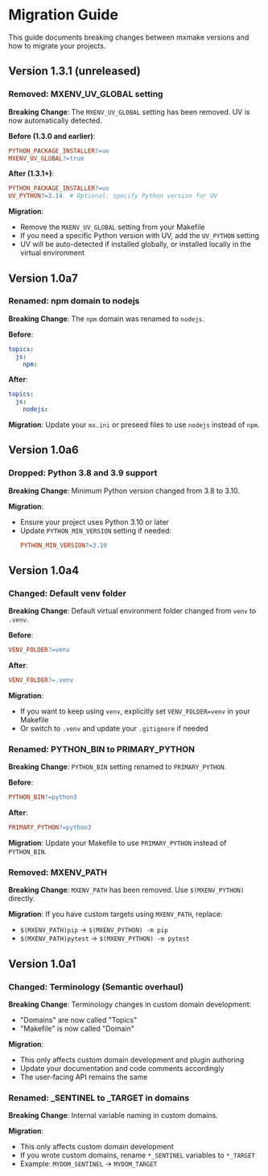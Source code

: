 # Migration Guide

This guide documents breaking changes between mxmake versions and how to migrate your projects.

## Version 1.3.1 (unreleased)

### Removed: MXENV_UV_GLOBAL setting

**Breaking Change**: The `MXENV_UV_GLOBAL` setting has been removed. UV is now automatically detected.

**Before (1.3.0 and earlier)**:
```makefile
PYTHON_PACKAGE_INSTALLER?=uv
MXENV_UV_GLOBAL?=true
```

**After (1.3.1+)**:
```makefile
PYTHON_PACKAGE_INSTALLER?=uv
UV_PYTHON?=3.14  # Optional: specify Python version for UV
```

**Migration**:
- Remove the `MXENV_UV_GLOBAL` setting from your Makefile
- If you need a specific Python version with UV, add the `UV_PYTHON` setting
- UV will be auto-detected if installed globally, or installed locally in the virtual environment

## Version 1.0a7

### Renamed: npm domain to nodejs

**Breaking Change**: The `npm` domain was renamed to `nodejs`.

**Before**:
```yaml
topics:
  js:
    npm:
```

**After**:
```yaml
topics:
  js:
    nodejs:
```

**Migration**: Update your `mx.ini` or preseed files to use `nodejs` instead of `npm`.

## Version 1.0a6

### Dropped: Python 3.8 and 3.9 support

**Breaking Change**: Minimum Python version changed from 3.8 to 3.10.

**Migration**:
- Ensure your project uses Python 3.10 or later
- Update `PYTHON_MIN_VERSION` setting if needed:
  ```makefile
  PYTHON_MIN_VERSION?=3.10
  ```

## Version 1.0a4

### Changed: Default venv folder

**Breaking Change**: Default virtual environment folder changed from `venv` to `.venv`.

**Before**:
```makefile
VENV_FOLDER?=venv
```

**After**:
```makefile
VENV_FOLDER?=.venv
```

**Migration**:
- If you want to keep using `venv`, explicitly set `VENV_FOLDER=venv` in your Makefile
- Or switch to `.venv` and update your `.gitignore` if needed

### Renamed: PYTHON_BIN to PRIMARY_PYTHON

**Breaking Change**: `PYTHON_BIN` setting renamed to `PRIMARY_PYTHON`.

**Before**:
```makefile
PYTHON_BIN?=python3
```

**After**:
```makefile
PRIMARY_PYTHON?=python3
```

**Migration**: Update your Makefile to use `PRIMARY_PYTHON` instead of `PYTHON_BIN`.

### Removed: MXENV_PATH

**Breaking Change**: `MXENV_PATH` has been removed. Use `$(MXENV_PYTHON)` directly.

**Migration**: If you have custom targets using `MXENV_PATH`, replace:
- `$(MXENV_PATH)pip` → `$(MXENV_PYTHON) -m pip`
- `$(MXENV_PATH)pytest` → `$(MXENV_PYTHON) -m pytest`

## Version 1.0a1

### Changed: Terminology (Semantic overhaul)

**Breaking Change**: Terminology changes in custom domain development:
- "Domains" are now called "Topics"
- "Makefile" is now called "Domain"

**Migration**:
- This only affects custom domain development and plugin authoring
- Update your documentation and code comments accordingly
- The user-facing API remains the same

### Renamed: _SENTINEL to _TARGET in domains

**Breaking Change**: Internal variable naming in custom domains.

**Migration**:
- This only affects custom domain development
- If you wrote custom domains, rename `*_SENTINEL` variables to `*_TARGET`
- Example: `MYDOM_SENTINEL` → `MYDOM_TARGET`
